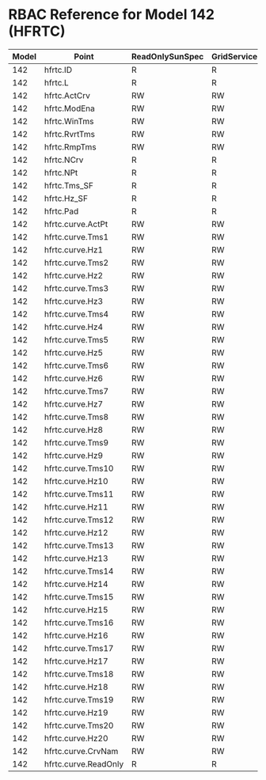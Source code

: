# RBAC Reference for Model 142 (HFRTC)

| Model | Point | ReadOnlySunSpec | GridServiceSunSpec | NetworkAdministratorSunSpec | SuperAdministratorSpec | 
|-------|-------|------------------|---------------------|------------------|--------------------|
| 142 | hfrtc.ID | R | R | R | R |
| 142 | hfrtc.L | R | R | R | R |
| 142 | hfrtc.ActCrv | RW | RW | RW | RW |
| 142 | hfrtc.ModEna | RW | RW | RW | RW |
| 142 | hfrtc.WinTms | RW | RW | RW | RW |
| 142 | hfrtc.RvrtTms | RW | RW | RW | RW |
| 142 | hfrtc.RmpTms | RW | RW | RW | RW |
| 142 | hfrtc.NCrv | R | R | R | R |
| 142 | hfrtc.NPt | R | R | R | R |
| 142 | hfrtc.Tms_SF | R | R | R | R |
| 142 | hfrtc.Hz_SF | R | R | R | R |
| 142 | hfrtc.Pad | R | R | R | R |
| 142 | hfrtc.curve.ActPt | RW | RW | RW | RW |
| 142 | hfrtc.curve.Tms1 | RW | RW | RW | RW |
| 142 | hfrtc.curve.Hz1 | RW | RW | RW | RW |
| 142 | hfrtc.curve.Tms2 | RW | RW | RW | RW |
| 142 | hfrtc.curve.Hz2 | RW | RW | RW | RW |
| 142 | hfrtc.curve.Tms3 | RW | RW | RW | RW |
| 142 | hfrtc.curve.Hz3 | RW | RW | RW | RW |
| 142 | hfrtc.curve.Tms4 | RW | RW | RW | RW |
| 142 | hfrtc.curve.Hz4 | RW | RW | RW | RW |
| 142 | hfrtc.curve.Tms5 | RW | RW | RW | RW |
| 142 | hfrtc.curve.Hz5 | RW | RW | RW | RW |
| 142 | hfrtc.curve.Tms6 | RW | RW | RW | RW |
| 142 | hfrtc.curve.Hz6 | RW | RW | RW | RW |
| 142 | hfrtc.curve.Tms7 | RW | RW | RW | RW |
| 142 | hfrtc.curve.Hz7 | RW | RW | RW | RW |
| 142 | hfrtc.curve.Tms8 | RW | RW | RW | RW |
| 142 | hfrtc.curve.Hz8 | RW | RW | RW | RW |
| 142 | hfrtc.curve.Tms9 | RW | RW | RW | RW |
| 142 | hfrtc.curve.Hz9 | RW | RW | RW | RW |
| 142 | hfrtc.curve.Tms10 | RW | RW | RW | RW |
| 142 | hfrtc.curve.Hz10 | RW | RW | RW | RW |
| 142 | hfrtc.curve.Tms11 | RW | RW | RW | RW |
| 142 | hfrtc.curve.Hz11 | RW | RW | RW | RW |
| 142 | hfrtc.curve.Tms12 | RW | RW | RW | RW |
| 142 | hfrtc.curve.Hz12 | RW | RW | RW | RW |
| 142 | hfrtc.curve.Tms13 | RW | RW | RW | RW |
| 142 | hfrtc.curve.Hz13 | RW | RW | RW | RW |
| 142 | hfrtc.curve.Tms14 | RW | RW | RW | RW |
| 142 | hfrtc.curve.Hz14 | RW | RW | RW | RW |
| 142 | hfrtc.curve.Tms15 | RW | RW | RW | RW |
| 142 | hfrtc.curve.Hz15 | RW | RW | RW | RW |
| 142 | hfrtc.curve.Tms16 | RW | RW | RW | RW |
| 142 | hfrtc.curve.Hz16 | RW | RW | RW | RW |
| 142 | hfrtc.curve.Tms17 | RW | RW | RW | RW |
| 142 | hfrtc.curve.Hz17 | RW | RW | RW | RW |
| 142 | hfrtc.curve.Tms18 | RW | RW | RW | RW |
| 142 | hfrtc.curve.Hz18 | RW | RW | RW | RW |
| 142 | hfrtc.curve.Tms19 | RW | RW | RW | RW |
| 142 | hfrtc.curve.Hz19 | RW | RW | RW | RW |
| 142 | hfrtc.curve.Tms20 | RW | RW | RW | RW |
| 142 | hfrtc.curve.Hz20 | RW | RW | RW | RW |
| 142 | hfrtc.curve.CrvNam | RW | RW | RW | RW |
| 142 | hfrtc.curve.ReadOnly | R | R | R | R |
